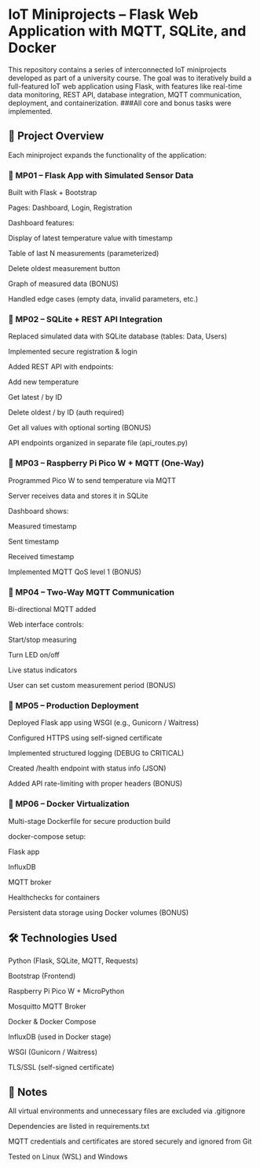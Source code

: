 # IoT Miniprojects – Flask Web Application with MQTT, SQLite, and Docker
This repository contains a series of interconnected IoT miniprojects developed as part of a university course. The goal was to iteratively build a full-featured IoT web application using Flask, with features like real-time data monitoring, REST API, database integration, MQTT communication, deployment, and containerization.
###All core and bonus tasks were implemented.

## 🚀 Project Overview
Each miniproject expands the functionality of the application:

### 🔹 MP01 – Flask App with Simulated Sensor Data
Built with Flask + Bootstrap

Pages: Dashboard, Login, Registration

Dashboard features:

Display of latest temperature value with timestamp

Table of last N measurements (parameterized)

Delete oldest measurement button

Graph of measured data (BONUS)

Handled edge cases (empty data, invalid parameters, etc.)

### 🔹 MP02 – SQLite + REST API Integration
Replaced simulated data with SQLite database (tables: Data, Users)

Implemented secure registration & login

Added REST API with endpoints:

Add new temperature

Get latest / by ID

Delete oldest / by ID (auth required)

Get all values with optional sorting (BONUS)

API endpoints organized in separate file (api_routes.py)

### 🔹 MP03 – Raspberry Pi Pico W + MQTT (One-Way)
Programmed Pico W to send temperature via MQTT

Server receives data and stores it in SQLite

Dashboard shows:

Measured timestamp

Sent timestamp

Received timestamp

Implemented MQTT QoS level 1 (BONUS)

### 🔹 MP04 – Two-Way MQTT Communication
Bi-directional MQTT added

Web interface controls:

Start/stop measuring

Turn LED on/off

Live status indicators

User can set custom measurement period (BONUS)

### 🔹 MP05 – Production Deployment
Deployed Flask app using WSGI (e.g., Gunicorn / Waitress)

Configured HTTPS using self-signed certificate

Implemented structured logging (DEBUG to CRITICAL)

Created /health endpoint with status info (JSON)

Added API rate-limiting with proper headers (BONUS)

### 🔹 MP06 – Docker Virtualization
Multi-stage Dockerfile for secure production build

docker-compose setup:

Flask app

InfluxDB

MQTT broker

Healthchecks for containers

Persistent data storage using Docker volumes (BONUS)

## 🛠 Technologies Used
Python (Flask, SQLite, MQTT, Requests)

Bootstrap (Frontend)

Raspberry Pi Pico W + MicroPython

Mosquitto MQTT Broker

Docker & Docker Compose

InfluxDB (used in Docker stage)

WSGI (Gunicorn / Waitress)

TLS/SSL (self-signed certificate)

## 📎 Notes
All virtual environments and unnecessary files are excluded via .gitignore

Dependencies are listed in requirements.txt

MQTT credentials and certificates are stored securely and ignored from Git

Tested on Linux (WSL) and Windows
